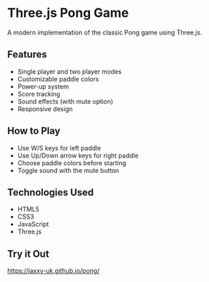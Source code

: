 # Three.js Pong Game

A modern implementation of the classic Pong game using Three.js.

## Features
- Single player and two player modes
- Customizable paddle colors
- Power-up system
- Score tracking
- Sound effects (with mute option)
- Responsive design

## How to Play
- Use W/S keys for left paddle
- Use Up/Down arrow keys for right paddle
- Choose paddle colors before starting
- Toggle sound with the mute button

## Technologies Used
- HTML5
- CSS3
- JavaScript
- Three.js

## Try it Out
https://jaxxy-uk.github.io/pong/
